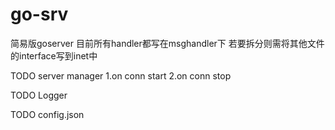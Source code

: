 # go-srv

简易版goserver 目前所有handler都写在msghandler下 若要拆分则需将其他文件的interface写到inet中

TODO server manager 
    1.on conn start
    2.on conn stop

TODO Logger

TODO config.json